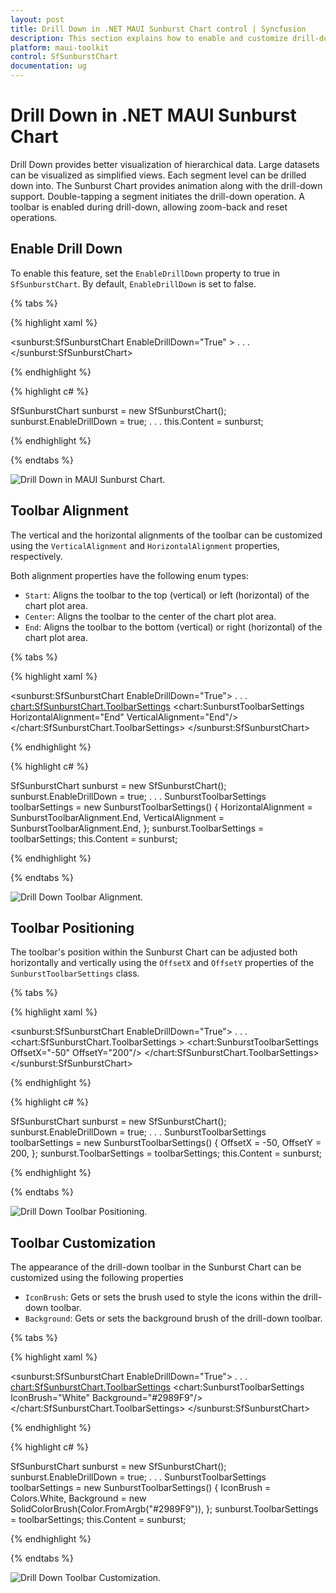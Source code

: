 ```yaml
---
layout: post
title: Drill Down in .NET MAUI Sunburst Chart control | Syncfusion
description: This section explains how to enable and customize drill-down toolbar in the Syncfusion<sup>®</sup> .NET MAUI Sunburst Chart control.
platform: maui-toolkit
control: SfSunburstChart
documentation: ug
---
```


# Drill Down in .NET MAUI Sunburst Chart

Drill Down provides better visualization of hierarchical data. Large datasets can be visualized as simplified views. Each segment level can be drilled down into. The Sunburst Chart provides animation along with the drill-down support. Double-tapping a segment initiates the drill-down operation. A toolbar is enabled during drill-down, allowing zoom-back and reset operations. 

## Enable Drill Down

To enable this feature, set the `EnableDrillDown` property to true in `SfSunburstChart`. By default, `EnableDrillDown` is set to false.

{% tabs %}

{% highlight xaml %}

<sunburst:SfSunburstChart EnableDrillDown="True" >
    . . .
</sunburst:SfSunburstChart>
    
{% endhighlight %}

{% highlight c# %}

SfSunburstChart sunburst = new SfSunburstChart();
sunburst.EnableDrillDown = true;
. . .
this.Content = sunburst;

{% endhighlight %}

{% endtabs %}

![Drill Down in MAUI Sunburst Chart.](drill_down_images/maui_drill_down.gif)

## Toolbar Alignment

The vertical and the horizontal alignments of the toolbar can be customized using the `VerticalAlignment` and `HorizontalAlignment` properties, respectively.

Both alignment properties have the following enum types:

* `Start`: Aligns the toolbar to the top (vertical) or left (horizontal) of the chart plot area.
* `Center`: Aligns the toolbar to the center of the chart plot area.
* `End`: Aligns the toolbar to the bottom (vertical) or right (horizontal) of the chart plot area.

{% tabs %}

{% highlight xaml %}

<sunburst:SfSunburstChart EnableDrillDown="True">
    . . .
    <chart:SfSunburstChart.ToolbarSettings>
        <chart:SunburstToolbarSettings HorizontalAlignment="End" 
                                       VerticalAlignment="End"/>
    </chart:SfSunburstChart.ToolbarSettings>
</sunburst:SfSunburstChart>
    
{% endhighlight %}

{% highlight c# %}

SfSunburstChart sunburst = new SfSunburstChart();
sunburst.EnableDrillDown = true;
. . .
SunburstToolbarSettings toolbarSettings = new SunburstToolbarSettings()
{
    HorizontalAlignment = SunburstToolbarAlignment.End,
    VerticalAlignment = SunburstToolbarAlignment.End,
};
sunburst.ToolbarSettings = toolbarSettings;
this.Content = sunburst;

{% endhighlight %}

{% endtabs %}

![Drill Down Toolbar Alignment.](drill_down_images/maui_toolbar_alignment.png)

## Toolbar Positioning

The toolbar's position within the Sunburst Chart can be adjusted both horizontally and vertically using the `OffsetX` and `OffsetY` properties of the `SunburstToolbarSettings` class.

{% tabs %}

{% highlight xaml %}

<sunburst:SfSunburstChart EnableDrillDown="True">
    . . .
    <chart:SfSunburstChart.ToolbarSettings >
        <chart:SunburstToolbarSettings OffsetX="-50" OffsetY="200"/>
    </chart:SfSunburstChart.ToolbarSettings>
</sunburst:SfSunburstChart>
    
{% endhighlight %}

{% highlight c# %}

SfSunburstChart sunburst = new SfSunburstChart();
sunburst.EnableDrillDown = true;
. . .
SunburstToolbarSettings toolbarSettings = new SunburstToolbarSettings()
{
    OffsetX = -50,
    OffsetY = 200,
};
sunburst.ToolbarSettings = toolbarSettings;
this.Content = sunburst;

{% endhighlight %}

{% endtabs %}

![Drill Down Toolbar Positioning.](drill_down_images/maui_toolbar_positioning.png)

## Toolbar Customization

The appearance of the drill-down toolbar in the Sunburst Chart can be customized using the following properties

* `IconBrush`: Gets or sets the brush used to style the icons within the drill-down toolbar.
* `Background`: Gets or sets the background brush of the drill-down toolbar.

{% tabs %}

{% highlight xaml %}

<sunburst:SfSunburstChart EnableDrillDown="True">
    . . .
    <chart:SfSunburstChart.ToolbarSettings>
        <chart:SunburstToolbarSettings IconBrush="White" Background="#2989F9"/>
    </chart:SfSunburstChart.ToolbarSettings>
</sunburst:SfSunburstChart>
    
{% endhighlight %}

{% highlight c# %}

SfSunburstChart sunburst = new SfSunburstChart();
sunburst.EnableDrillDown = true;
. . .
SunburstToolbarSettings toolbarSettings = new SunburstToolbarSettings()
{
    IconBrush = Colors.White,
    Background = new SolidColorBrush(Color.FromArgb("#2989F9")),
};
sunburst.ToolbarSettings = toolbarSettings;
this.Content = sunburst;

{% endhighlight %}

{% endtabs %}

![Drill Down Toolbar Customization.](drill_down_images/maui_toolbar_customization.png)
